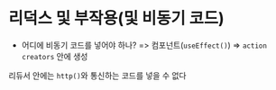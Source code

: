 # 리덕스 및 부작용(및 비동기 코드)

- 어디에 비동기 코드를 넣어야 하나? 
  => 컴포넌트(`useEffect()`)
  => `action creators` 안에 생성

리듀서 안에는 `http()`와 통신하는 코드를 넣을 수 없다
